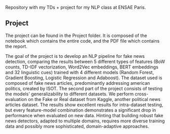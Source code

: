 Repository with my TDs + project for my NLP class at ENSAE Paris.

Project
-----
The project can be found in the Project folder. It is composed of the notebook which contains the entire code, and the PDF file which contains the report.

The goal of the project is to develop an NLP pipeline for fake news detection, comparing the results between 5 different types of features (BoW counts, TD-IDF vectorization, Word2Vec embeddings, BERT embeddings and 32 linguistic cues) trained with 4 different models (Random Forest, Gradient Boosting, Logistic Regression and Adaboost). The dataset used is composed of fake news articles, predominantly addressing american politics, created by ISOT.
The second part of the project consists of testing the models' generalizability to different datasets. We perform cross-evaluation on the Fake or Real dataset from Kaggle, another political news articles dataset.
The results show excellent results for intra-dataset testing, but every feature-model combination demonstrates a significant drop in performance when evaluated on new data. Hinting that building robust fake news detectors, adapted to multiple domains, requires more diverse training data and possibly more sophisticated, domain-adaptive approaches.
